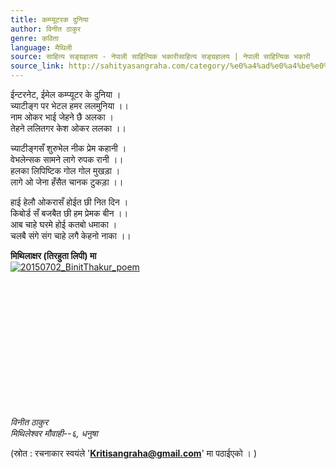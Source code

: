 ```yaml
---
title: कम्प्यूटरक दुनिया
author: विनीत ठाकुर
genre: कविता
language: मैथिली
source: साहित्य सङ्ग्रहालय - नेपाली साहित्यिक भकारीसाहित्य सङ्ग्रहालय | नेपाली साहित्यिक भकारी
source_link: http://sahityasangraha.com/category/%e0%a4%ad%e0%a4%be%e0%a4%b7%e0%a4%be-%e0%a4%ad%e0%a4%be%e0%a4%b7%e0%a5%80-%e0%a4%b8%e0%a4%be%e0%a4%b9%e0%a4%bf%e0%a4%a4%e0%a5%8d%e0%a4%af/%e0%a4%ae%e0%a5%88%e0%a4%a5%e0%a4%bf%e0%a4%b2%e0%a5%80-%e0%a4%b0%e0%a4%9a%e0%a4%a8%e0%a4%be/
---
```


ईन्टरनेट, ईमेल कम्प्यूटर के दुनिया ।  
च्याटीङ्ग पर भेटल हमर ललमुनिया ।।  
नाम ओकर भाई जेहने छै अलका ।  
तेहने ललितगर केश ओकर ललका ।।

च्याटीङ्गसँ शुरुभेल नीक प्रेम कहानी ।  
वेभलेन्सक सामने लागे रुपक रानी ।।  
हलका लिपिष्टिक गोल गोल मुखड़ा ।  
लागे ओ जेना हँसैत चानक टुकड़ा ।।

हाई हेलौ ओकरासँ होईत छी नित दिन ।  
किबोर्ड सँ बजबैत छी हम प्रेमक बीन ।।  
आब चाहे घरमे होई कतबो धमाका ।  
चलबै संगे संग चाहे लगै केहनो नाका ।।

**मिथिलाक्षर (तिरहुता लिपी) मा**  
[![20150702\_BinitThakur\_poem](https://sangrahalaya.files.wordpress.com/2015/10/20150702_binitthakur_poem.jpg?resize=255%2C350)](https://sangrahalaya.files.wordpress.com/2015/10/20150702_binitthakur_poem.jpg?resize=255%2C350)

 

 

 

 

 

 

 

*विनीत ठाकुर  
मिथिलेश्वर मौवाही--६, धनुषा*

(स्रोत : रचनाकार स्वयंले '**Kritisangraha@gmail.com**' मा पठाईएको । )
